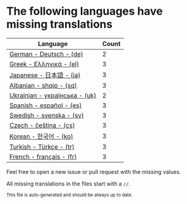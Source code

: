 # The following languages have missing translations
Language|Count
-|-
[German - Deutsch - (de)](Calendr/Assets/de.lproj/Localizable.strings)|2
[Greek - Ελληνικά - (el)](Calendr/Assets/el.lproj/Localizable.strings)|3
[Japanese - 日本語 - (ja)](Calendr/Assets/ja.lproj/Localizable.strings)|3
[Albanian - shqip - (sq)](Calendr/Assets/sq.lproj/Localizable.strings)|3
[Ukrainian - українська - (uk)](Calendr/Assets/uk.lproj/Localizable.strings)|2
[Spanish - español - (es)](Calendr/Assets/es.lproj/Localizable.strings)|3
[Swedish - svenska - (sv)](Calendr/Assets/sv.lproj/Localizable.strings)|3
[Czech - čeština - (cs)](Calendr/Assets/cs.lproj/Localizable.strings)|3
[Korean - 한국어 - (ko)](Calendr/Assets/ko.lproj/Localizable.strings)|3
[Turkish - Türkçe - (tr)](Calendr/Assets/tr.lproj/Localizable.strings)|3
[French - français - (fr)](Calendr/Assets/fr.lproj/Localizable.strings)|3

Feel free to open a new issue or pull request with the missing values.

All missing translations in the files start with a `//`.

<sub>This file is auto-generated and should be always up to date.</sub>
